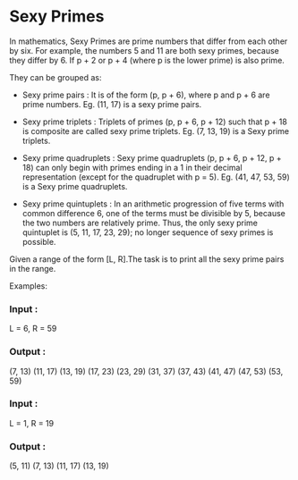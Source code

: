 # Sexy Primes

In mathematics, Sexy Primes are prime numbers that differ from each other by six. 
For example, the numbers 5 and 11 are both sexy primes, because they differ by 6. 
If p + 2 or p + 4 (where p is the lower prime) is also prime.

They can be grouped as:
- Sexy prime pairs : It is of the form (p, p + 6), where p and p + 6 are prime numbers.
  Eg. (11, 17) is a sexy prime pairs.

- Sexy prime triplets : Triplets of primes (p, p + 6, p + 12) such that p + 18 is 
                        composite are called sexy prime triplets.
  Eg. (7, 13, 19) is a Sexy prime triplets.

- Sexy prime quadruplets : Sexy prime quadruplets (p, p + 6, p + 12, p + 18) can only 
                           begin with primes ending in a 1 in their decimal representation 
                           (except for the quadruplet with p = 5).
  Eg. (41, 47, 53, 59) is a Sexy prime quadruplets.

- Sexy prime quintuplets : In an arithmetic progression of five terms with common difference 
                           6, one of the terms must be divisible by 5, because the two numbers 
                           are relatively prime. Thus, the only sexy prime quintuplet is 
                           (5, 11, 17, 23, 29); no longer sequence of sexy primes is possible.

Given a range of the form [L, R].The task is to print all the sexy prime pairs in the range.

Examples:

### Input : 
  L = 6, R = 59
### Output : 
  (7, 13) (11, 17) (13, 19) (17, 23) (23, 29) (31, 37) (37, 43) (41, 47) (47, 53) (53, 59) 

### Input : 
  L = 1, R = 19
### Output : 
  (5, 11) (7, 13) (11, 17) (13, 19)
